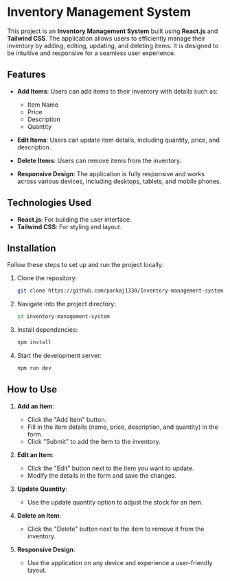 # Inventory Management System

This project is an **Inventory Management System** built using **React.js** and **Tailwind CSS**. The application allows users to efficiently manage their inventory by adding, editing, updating, and deleting items. It is designed to be intuitive and responsive for a seamless user experience.

## Features

- **Add Items**: Users can add items to their inventory with details such as:
  - Item Name
  - Price
  - Description
  - Quantity

- **Edit Items**: Users can update item details, including quantity, price, and description.

- **Delete Items**: Users can remove items from the inventory.

- **Responsive Design**: The application is fully responsive and works across various devices, including desktops, tablets, and mobile phones.

## Technologies Used

- **React.js**: For building the user interface.
- **Tailwind CSS**: For styling and layout.

## Installation

Follow these steps to set up and run the project locally:

1. Clone the repository:
   ```bash
   git clone https://github.com/pankaj1330/Inventory-management-system.git
   ```

2. Navigate into the project directory:
   ```bash
   cd inventory-management-system
   ```

3. Install dependencies:
   ```bash
   npm install
   ```

4. Start the development server:
   ```bash
   npm run dev
   ```

## How to Use

1. **Add an Item**:
   - Click the "Add Item" button.
   - Fill in the item details (name, price, description, and quantity) in the form.
   - Click "Submit" to add the item to the inventory.

2. **Edit an Item**:
   - Click the "Edit" button next to the item you want to update.
   - Modify the details in the form and save the changes.

3. **Update Quantity**:
   - Use the update quantity option to adjust the stock for an item.

4. **Delete an Item**:
   - Click the "Delete" button next to the item to remove it from the inventory.

5. **Responsive Design**:
   - Use the application on any device and experience a user-friendly layout.

